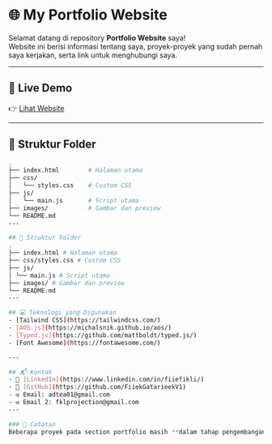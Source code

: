 # 🌐 My Portfolio Website

Selamat datang di repository **Portfolio Website** saya!  
Website ini berisi informasi tentang saya, proyek-proyek yang sudah pernah saya kerjakan, serta link untuk menghubungi saya.

---

## 🚀 Live Demo
👉 [Lihat Website](https://myfiie.netlify.app/)

---


## 📂 Struktur Folder
```bash
.
├── index.html        # Halaman utama
├── css/
│   └── styles.css    # Custom CSS
├── js/
│   └── main.js       # Script utama
├── images/           # Gambar dan preview
└── README.md
---

## 📂 Struktur Folder
.
├── index.html # Halaman utama
├── css/styles.css # Custom CSS
├── js/
│ └── main.js # Script utama
├── images/ # Gambar dan preview
└── README.md
---

## 💻 Teknologi yang Digunakan
- [Tailwind CSS](https://tailwindcss.com/)  
- [AOS.js](https://michalsnik.github.io/aos/)  
- [Typed.js](https://github.com/mattboldt/typed.js/)  
- [Font Awesome](https://fontawesome.com/)  

---

## 📬 Kontak
- 💼 [LinkedIn](https://www.linkedin.com/in/fiiefikli/)  
- 🐙 [GitHub](https://github.com/FiiekGatarieekV1)  
- ✉️ Email: adtea01@gmail.com
- ✉️ Email 2: fklprojection@gmail.com
---

### 📝 Catatan
Beberapa proyek pada section portfolio masih **dalam tahap pengembangan (on going)**.

